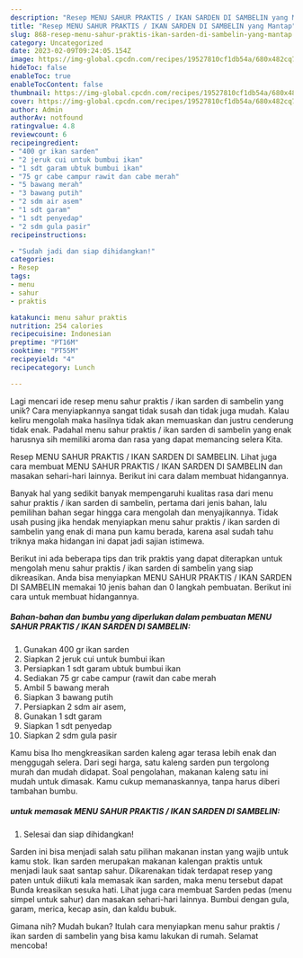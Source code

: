 ```yaml
---
description: "Resep MENU SAHUR PRAKTIS / IKAN SARDEN DI SAMBELIN yang Mantap"
title: "Resep MENU SAHUR PRAKTIS / IKAN SARDEN DI SAMBELIN yang Mantap"
slug: 868-resep-menu-sahur-praktis-ikan-sarden-di-sambelin-yang-mantap
category: Uncategorized
date: 2023-02-09T09:24:05.154Z
image: https://img-global.cpcdn.com/recipes/19527810cf1db54a/680x482cq70/menu-sahur-praktis-ikan-sarden-di-sambelin-foto-resep-utama.jpg
hideToc: false
enableToc: true
enableTocContent: false
thumbnail: https://img-global.cpcdn.com/recipes/19527810cf1db54a/680x482cq70/menu-sahur-praktis-ikan-sarden-di-sambelin-foto-resep-utama.jpg
cover: https://img-global.cpcdn.com/recipes/19527810cf1db54a/680x482cq70/menu-sahur-praktis-ikan-sarden-di-sambelin-foto-resep-utama.jpg
author: Admin
authorAv: notfound
ratingvalue: 4.8
reviewcount: 6
recipeingredient:
- "400 gr ikan sarden"
- "2 jeruk cui untuk bumbui ikan"
- "1 sdt garam ubtuk bumbui ikan"
- "75 gr cabe campur rawit dan cabe merah"
- "5 bawang merah"
- "3 bawang putih"
- "2 sdm air asem"
- "1 sdt garam"
- "1 sdt penyedap"
- "2 sdm gula pasir"
recipeinstructions:

- "Sudah jadi dan siap dihidangkan!"
categories:
- Resep
tags:
- menu
- sahur
- praktis

katakunci: menu sahur praktis 
nutrition: 254 calories
recipecuisine: Indonesian
preptime: "PT16M"
cooktime: "PT55M"
recipeyield: "4"
recipecategory: Lunch

---
```





Lagi mencari ide resep menu sahur praktis / ikan sarden di sambelin yang unik? Cara menyiapkannya sangat tidak susah dan tidak juga mudah. Kalau keliru mengolah maka hasilnya tidak akan memuaskan dan justru cenderung tidak enak. Padahal menu sahur praktis / ikan sarden di sambelin yang enak harusnya sih memiliki aroma dan rasa yang dapat memancing selera Kita.





Resep MENU SAHUR PRAKTIS / IKAN SARDEN DI SAMBELIN. Lihat juga cara membuat MENU SAHUR PRAKTIS / IKAN SARDEN DI SAMBELIN dan masakan sehari-hari lainnya. Berikut ini cara dalam membuat hidangannya.

Banyak hal yang sedikit banyak mempengaruhi kualitas rasa dari menu sahur praktis / ikan sarden di sambelin, pertama dari jenis bahan, lalu pemilihan bahan segar hingga cara mengolah dan menyajikannya. Tidak usah pusing jika hendak menyiapkan menu sahur praktis / ikan sarden di sambelin yang enak di mana pun kamu berada, karena asal sudah tahu triknya maka hidangan ini dapat jadi sajian istimewa.






Berikut ini ada beberapa tips dan trik praktis yang dapat diterapkan untuk mengolah menu sahur praktis / ikan sarden di sambelin yang siap dikreasikan. Anda bisa menyiapkan MENU SAHUR PRAKTIS / IKAN SARDEN DI SAMBELIN memakai 10 jenis bahan dan 0 langkah pembuatan. Berikut ini cara untuk membuat hidangannya.

<!--inarticleads1-->

##### Bahan-bahan dan bumbu yang diperlukan dalam pembuatan MENU SAHUR PRAKTIS / IKAN SARDEN DI SAMBELIN:

1. Gunakan 400 gr ikan sarden
1. Siapkan 2 jeruk cui untuk bumbui ikan
1. Persiapkan 1 sdt garam ubtuk bumbui ikan
1. Sediakan 75 gr cabe campur (rawit dan cabe merah
1. Ambil 5 bawang merah
1. Siapkan 3 bawang putih
1. Persiapkan 2 sdm air asem,
1. Gunakan 1 sdt garam
1. Siapkan 1 sdt penyedap
1. Siapkan 2 sdm gula pasir


Kamu bisa lho mengkreasikan sarden kaleng agar terasa lebih enak dan menggugah selera. Dari segi harga, satu kaleng sarden pun tergolong murah dan mudah didapat. Soal pengolahan, makanan kaleng satu ini mudah untuk dimasak. Kamu cukup memanaskannya, tanpa harus diberi tambahan bumbu. 

<!--inarticleads2-->

#####  untuk memasak MENU SAHUR PRAKTIS / IKAN SARDEN DI SAMBELIN:


1. Selesai dan siap dihidangkan!

Sarden ini bisa menjadi salah satu pilihan makanan instan yang wajib untuk kamu stok. Ikan sarden merupakan makanan kalengan praktis untuk menjadi lauk saat santap sahur. Dikarenakan tidak terdapat resep yang paten untuk diikuti kala memasak ikan sarden, maka menu tersebut dapat Bunda kreasikan sesuka hati. Lihat juga cara membuat Sarden pedas (menu simpel untuk sahur) dan masakan sehari-hari lainnya. Bumbui dengan gula, garam, merica, kecap asin, dan kaldu bubuk. 

Gimana nih? Mudah bukan? Itulah cara menyiapkan menu sahur praktis / ikan sarden di sambelin yang bisa kamu lakukan di rumah. Selamat mencoba!
